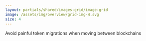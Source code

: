 ```yaml
---
layout: partials/shared/images-grid/image-grid
image: /assets/img/overview/grid-img-4.svg
size: 4
---
```


Avoid painful token migrations when moving between blockchains
